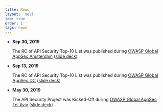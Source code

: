 ```yaml
---
title: News
layout:  null
tab: true
order: 1
tags: news
---
```


* **Sep 30, 2019**

  The RC of API Security Top-10 List was published during [OWASP Global AppSec
  Amsterdam][ams] ([slide deck][ams-slides])
* **Sep 13, 2019**

  The RC of API Security Top-10 List was published during [OWASP Global AppSec
  DC][dc] ([slide deck][dc-slides])
* **May 30, 2019**

  The API Security Project was Kicked-Off during [OWASP Global AppSec Tel
  Aviv][telaviv] ([slide deck][telaviv-slides])

[ams]: https://ams.globalappsec.org/
[ams-slides]: /assets/presentations/api-security-top10-rc-global-appsec-ams.pdf
[dc]: https://dc.globalappsec.org/
[dc-slides]: /assets/presentations/api-security-top10.pdf
[telaviv]: https://telaviv.appsecglobal.org/
[telaviv-slides]: /assets/presentation/owasp-api-security-project-kick-off.pdf
